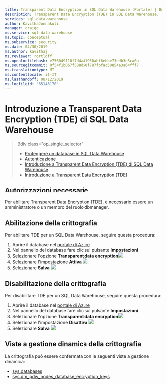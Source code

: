 ```yaml
---
title: Transparent Data Encryption in SQL Data Warehouse (Portale) | Documentazione Microsoft
description: Transparent Data Encryption (TDE) in SQL Data Warehouse.
services: sql-data-warehouse
author: KavithaJonnakuti
manager: craigg
ms.service: sql-data-warehouse
ms.topic: conceptual
ms.subservice: security
ms.date: 04/30/2019
ms.author: kavithaj
ms.reviewer: rortloff
ms.openlocfilehash: e756049110f7d4a81950abf6ebbe73edb3e3ca0a
ms.sourcegitcommit: 0f54f1b067f588d50f787fbfac50854a3a64fff7
ms.translationtype: MT
ms.contentlocale: it-IT
ms.lasthandoff: 08/12/2019
ms.locfileid: "65143170"
---
```

# <a name="get-started-with-transparent-data-encryption-tde-in-sql-data-warehouse"></a>Introduzione a Transparent Data Encryption (TDE) di SQL Data Warehouse
> [!div class="op_single_selector"]
> * [Proteggere un database in SQL Data Warehouse](sql-data-warehouse-overview-manage-security.md)
> * [Autenticazione](sql-data-warehouse-authentication.md)
> * [Introduzione a Transparent Data Encryption (TDE) di SQL Data Warehouse](sql-data-warehouse-encryption-tde.md)
> * [Introduzione a Transparent Data Encryption (TDE)](sql-data-warehouse-encryption-tde-tsql.md)
> 
> 

## <a name="required-permissions"></a>Autorizzazioni necessarie
Per abilitare Transparent Data Encryption (TDE), è necessario essere un amministratore o un membro del ruolo dbmanager.

## <a name="enabling-encryption"></a>Abilitazione della crittografia
Per abilitare TDE per un SQL Data Warehouse, seguire questa procedura:

1. Aprire il database nel [portale di Azure](https://portal.azure.com)
2. Nel pannello del database fare clic sul pulsante **Impostazioni**
3. Selezionare l'opzione **Transparent data encryption**![][1]
4. Selezionare l'impostazione **Attiva** ![][2]
5. Selezionare **Salva**
   ![][3]  

## <a name="disabling-encryption"></a>Disabilitazione della crittografia
Per disabilitare TDE per un SQL Data Warehouse, seguire questa procedura:

1. Aprire il database nel [portale di Azure](https://portal.azure.com)
2. Nel pannello del database fare clic sul pulsante **Impostazioni**
3. Selezionare l'opzione **Transparent data encryption**![][1]
4. Selezionare l'impostazione **Disattiva** ![][4]
5. Selezionare **Salva**
   ![][5]  

## <a name="encryption-dmvs"></a>Viste a gestione dinamica della crittografia
La crittografia può essere confermata con le seguenti viste a gestione dinamica:

* [sys.databases]
* [sys.dm_pdw_nodes_database_encryption_keys]

<!--MSDN references-->
[Transparent Data Encryption (TDE)]: https://msdn.microsoft.com/library/bb934049.aspx
[sys.databases]: https://msdn.microsoft.com/library/ms178534.aspx
[sys.dm_pdw_nodes_database_encryption_keys]: https://msdn.microsoft.com/library/mt203922.aspx

<!--Image references-->
[1]: ./media/sql-data-warehouse-security-tde/sql-data-warehouse-security-tde-portal-settings.png
[2]: ./media/sql-data-warehouse-security-tde/sql-data-warehouse-security-tde-portal-settings-on.png
[3]: ./media/sql-data-warehouse-security-tde/sql-data-warehouse-security-tde-portal-settings-save.png
[4]: ./media/sql-data-warehouse-security-tde/sql-data-warehouse-security-tde-portal-settings-off.png
[5]: ./media/sql-data-warehouse-security-tde/sql-data-warehouse-security-tde-portal-settings-save2.png

<!--Link references-->
